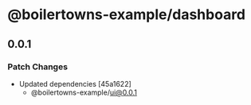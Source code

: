 # @boilertowns-example/dashboard

## 0.0.1

### Patch Changes

- Updated dependencies [45a1622]
  - @boilertowns-example/ui@0.0.1

